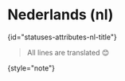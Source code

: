 # Nederlands (nl)
{id="statuses-attributes-nl-title"}

> All lines are translated 😊
>
{style="note"}
